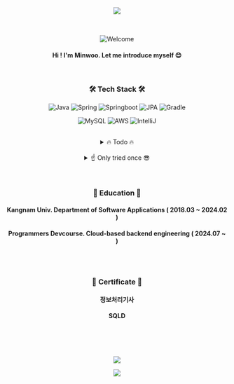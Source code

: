 <div align="center">
  <img src=https://github.com/user-attachments/assets/6d6dec11-2fed-412d-a17a-5ce6bf55a812
 />

<div align="center">

<br/>
<br/>

  
![Welcome](https://capsule-render.vercel.app/api?type=venom&text=Welcome!&stroke=&animation=twinkling&strokeWidth=0.3&height=100&fontSize=50)

#### Hi !   I'm Minwoo. Let me introduce myself 😊

<br/>

### 🛠️ Tech Stack 🛠️


![Java](	https://img.shields.io/badge/Java-ED8B00?style=for-the-badge&logo=openjdk&logoColor=white)
![Spring](https://img.shields.io/badge/Spring-6DB33F?style=for-the-badge&logo=spring&logoColor=white)
![Springboot](https://img.shields.io/badge/Spring_Boot-6DB33F?style=for-the-badge&logo=springboot&logoColor=white)
![JPA](https://img.shields.io/badge/JPA-6DB33F?style=for-the-badge&logo=&logoColor=white)
![Gradle](https://img.shields.io/badge/Gradle-02303A.svg?style=for-the-badge&logo=Gradle&logoColor=white)


![MySQL](https://img.shields.io/badge/MySQL-00000F?style=for-the-badge&logo=mysql&logoColor=white)
![AWS](https://img.shields.io/badge/AWS-232F3E?style=for-the-badge&logo=amazonwebservices&logoColor=white)
![IntelliJ](https://img.shields.io/badge/IntelliJ_IDEA-000000.svg?style=for-the-badge&logo=intellij-idea&logoColor=white)

</br>
</div>

<details>
<summary>
🔥 Todo 🔥
</summary>
</br>

![Kotlin](	https://img.shields.io/badge/Kotlin-0095D5?&style=for-the-badge&logo=kotlin&logoColor=white)
![SpringSecurity](	https://img.shields.io/badge/Spring_Security-6DB33F?style=for-the-badge&logo=Spring-Security&logoColor=white)
![Docker](	https://img.shields.io/badge/docker-%230db7ed.svg?style=for-the-badge&logo=docker&logoColor=white)
</details>
</br>

<details>
<summary>
☝️ Only tried once 😎
</summary>
</br>

![Flutter](	https://img.shields.io/badge/Flutter-02569B?style=for-the-badge&logo=flutter&logoColor=white)
![Dart](https://img.shields.io/badge/Dart-0175C2?style=for-the-badge&logo=dart&logoColor=white)
![Unity](https://img.shields.io/badge/Unity-100000?style=for-the-badge&logo=unity&logoColor=white)
![C#](https://img.shields.io/badge/C%23-239120?style=for-the-badge&logo=c&logoColor=white)
![Heroku](https://img.shields.io/badge/Heroku-430098?style=for-the-badge&logo=heroku&logoColor=white)
</details>

<div align="center">
</br>
</br>

### 🏫 Education 🏫

#### Kangnam Univ. Department of Software Applications ( 2018.03 ~ 2024.02 )
#### Programmers Devcourse. Cloud-based backend engineering ( 2024.07 ~ ) 

</br>
</br>

### 📜 Certificate 📜

#### 정보처리기사
#### SQLD

<br/><br/><br/>

<div align="center">
  <img src=https://github-readme-stats.vercel.app/api?username=HMWG&theme=radical
 />
</div>




![](https://capsule-render.vercel.app/api?type=waving&text=&stroke=ffffff&animation=twinkling&strokeWidth=0.5&section=footer)

</div>

<!-- ![discord](https://img.shields.io/badge/Discord-7289DA?style=for-the-badge&logo=discord&logoColor=white) -->
<!--![Kotlin](	https://img.shields.io/badge/Kotlin-0095D5?&style=for-the-badge&logo=kotlin&logoColor=white)-->
<!--![Notion](https://img.shields.io/badge/Notion-000000?style=for-the-badge&logo=notion&logoColor=white)-->
<!-- ![SpringSecurity](	https://img.shields.io/badge/Spring_Security-6DB33F?style=for-the-badge&logo=Spring-Security&logoColor=white) -->
<!-- ![Docker](	https://img.shields.io/badge/docker-%230db7ed.svg?style=for-the-badge&logo=docker&logoColor=white) -->


<!-- [![Top Langs](https://github-readme-stats.vercel.app/api/top-langs/?username=HMWG)](https://github.com/HMWG/github-readme-stats) -->

<!--
**HMWG/HMWG** is a ✨ _special_ ✨ repository because its `README.md` (this file) appears on your GitHub profile.

Here are some ideas to get you started:

- 🔭 I’m currently working on ...
- 🌱 I’m currently learning ...
- 👯 I’m looking to collaborate on ...
- 🤔 I’m looking for help with ...
- 💬 Ask me about ...
- 📫 How to reach me: ...
- 😄 Pronouns: ...
- ⚡ Fun fact: ...
-->
